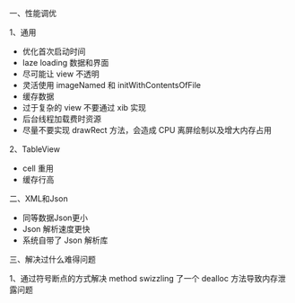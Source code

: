 一、性能调优

1、通用

* 优化首次启动时间
* laze loading 数据和界面
* 尽可能让 view 不透明
* 灵活使用 imageNamed 和 initWithContentsOfFile
* 缓存数据
* 过于复杂的 view 不要通过 xib 实现
* 后台线程加载费时资源
* 尽量不要实现 drawRect 方法，会造成 CPU 离屏绘制以及增大内存占用


2、TableView

* cell 重用
* 缓存行高



二、XML和Json

* 同等数据Json更小
* Json 解析速度更快
* 系统自带了 Json 解析库

三、解决过什么难得问题

1、通过符号断点的方式解决 method swizzling 了一个 dealloc 方法导致内存泄露问题


